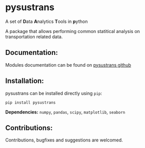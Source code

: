 # pysustrans

A set of **D**ata **A**nalytics **T**ools in **p**ython

A package that allows performing common statitical analysis on transportation related data.

## Documentation:
Modules documentation can be found on [pysustrans github](https://github.com/rahul-raoniar/pysustrans/blob/main/README.md)

## Installation:
pysustrans can be installed directly using `pip`:
```
pip install pysustrans
```

**Dependencies:** `numpy`, `pandas`, `scipy`, `matplotlib`, `seaborn`

## Contributions:
Contributions, bugfixes and suggestions are welcomed.
